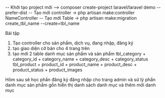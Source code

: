 -- Khởi tạo project mới
    --> composer  create-project laravel/laravel demo --prefer-dist
-- Tạo mới controller
    -> php artisan make:controller NameController
-- Tạo mới Table
    -> php artisan make:migration create_tbl_name --create=tbl_name


Bài tập
1. Tạo controller cho sản phẩm, dịch vụ, đang nhập, đăng ký
2. tạo giao diện cở bản cho 4 trang trên
3. tạo mới 2 table danh mục sản phẩm và sản phẩm
    tbl_category
        + category_id
        + category_name
        + category_desc
        + category_status
    tbl_product
        + product_id
        + product_name
        + product_desc
        + product_status
        + product_images
  
 Hôm sau sẽ học phần đăng ký đăng nhập cho trang admin 
 và sử lý phần danh mục sản phẩm gồn hiển thị danh sách danh mục và thêm mới danh mục 
